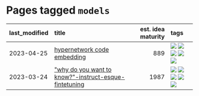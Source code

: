 # Pages tagged `models`

|last_modified|title|est. idea maturity|tags
|:---|:---|---:|:---|
|2023-04-25|[hypernetwork code embedding](../hypernetwork_embedding_for_code.md)|889|[![](https://img.shields.io/badge/tag-embeddings-c34d1)](../tags/embeddings.md) [![](https://img.shields.io/badge/tag-llm-496a1)](../tags/llm.md) [![](https://img.shields.io/badge/tag-machinelearning-87ec15)](../tags/machinelearning.md) [![](https://img.shields.io/badge/tag-models-3ed1c7)](../tags/models.md) [![](https://img.shields.io/badge/tag-nlp-193ec4)](../tags/nlp.md)|
|2023-03-24|["why do you want to know?"-instruct-esque-fintetuning](../whydoyouwantoknow.md)|1987|[![](https://img.shields.io/badge/tag-aiethics-28da35)](../tags/aiethics.md) [![](https://img.shields.io/badge/tag-alignment-ac8815)](../tags/alignment.md) [![](https://img.shields.io/badge/tag-dialogue-ea4c14)](../tags/dialogue.md) [![](https://img.shields.io/badge/tag-models-3ed1c7)](../tags/models.md) [![](https://img.shields.io/badge/tag-wip-97a75e)](../tags/wip.md)|